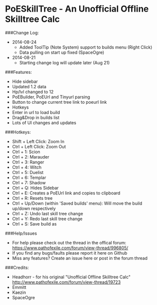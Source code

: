PoESkillTree - An Unofficial Offline Skilltree Calc
============

###Change Log:
* 2014-08-24
  * Added ToolTip (Note System) support to builds menu (Right Click)
  * Data pulling on start up fixed (SpaceOgre)
* 2014-08-21
  * Starting change log will update later (Aug 21)

###Features: 
* Hide sidebar
* Updated 1.2 data
* Hp/lvl changed to 12
* PoEBuilder, PoEUrl and Tinyurl parsing
* Button to change current tree link to poeurl link
* Hotkeys
* Enter in url to load build
* Drag&Drop in builds list
* Lots of UI changes and updates

###Hotkeys:
* Shift + Left Click: Zoom In
* Ctrl + Left Click: Zoom Out
* Ctrl + 1: Scion
* Ctrl + 2: Marauder
* Ctrl + 3: Ranger
* Ctrl + 4: Witch 
* Ctrl + 5: Duelist
* Ctrl + 6: Templar
* Ctrl + 7: Shadow
* Ctrl + Q: Hides Sidebar
* Ctrl + E: Creates a PoEUrl link and copies to clipboard
* Ctrl + R: Resets tree
* Ctrl + Up/Down (within 'Saved builds' menu): Will move the build up/down respectively
* Ctrl + Z: Undo last skill tree change
* Ctrl + Y: Redo last skill tree change
* Ctrl + S: Save build as

###Help/Issues
* For help please check out the thread in the offical forum: https://www.pathofexile.com/forum/view-thread/996805/
* If you find any bugs/faults please report it here on Github
* Miss any features? Create an issue here or post in the forum thread

###Credits:
* Headhorr - for his original "Unofficial Offline Skilltree Calc" http://www.pathofexile.com/forum/view-thread/19723
* Emmitt
* Kaezin
* SpaceOgre
